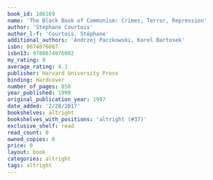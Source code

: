 ```yaml
---
book_id: 106169
name: 'The Black Book of Communism: Crimes, Terror, Repression'
author: 'Stéphane Courtois'
author_l-f: 'Courtois, Stéphane'
additional_authors: 'Andrzej Paczkowski, Karel Bartosek'
isbn: 0674076087
isbn13: 9780674076082
my_rating: 0
average_rating: 4.1
publisher: Harvard University Press
binding: Hardcover
number_of_pages: 858
year_published: 1999
original_publication_year: 1997
date_added: '2/28/2017'
bookshelves: altright
bookshelves_with_positions: 'altright (#37)'
exclusive_shelf: read
read_count: 0
owned_copies: 0
price: 0
layout: book
categories: altright
tags: altright
---
```

